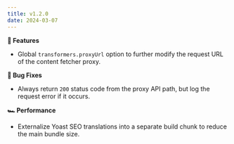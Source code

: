 ```yaml
---
title: v1.2.0
date: 2024-03-07
---
```


**🚀 Features**

- Global `transformers.proxyUrl` option to further modify the request URL of the content fetcher proxy.

**🐞 Bug Fixes**

- Always return `200` status code from the proxy API path, but log the request error if it occurs.

**🏎 Performance**

- Externalize Yoast SEO translations into a separate build chunk to reduce the main bundle size.
